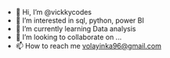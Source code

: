 - 👋 Hi, I’m @vickkycodes
- 👀 I’m interested in sql, python, power BI
- 🌱 I’m currently learning Data analysis
- 💞️ I’m looking to collaborate on ...
- 📫 How to reach me volayinka96@gmail.com

<!---
vickkycodes/vickkycodes is a ✨ special ✨ repository because its `README.md` (this file) appears on your GitHub profile.
You can click the Preview link to take a look at your changes.
--->
